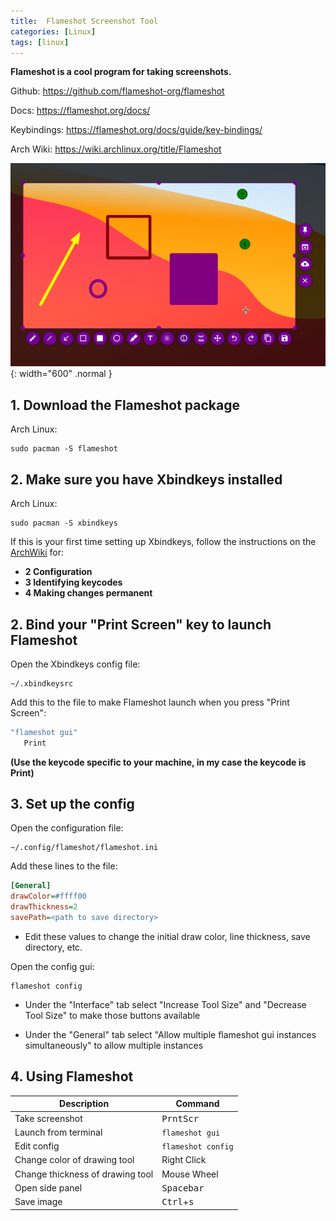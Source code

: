 ```yaml
---
title:  Flameshot Screenshot Tool
categories: [Linux]
tags: [linux]
---
```


**Flameshot is a cool program for taking screenshots.**

Github: 
<a href="https://github.com/flameshot-org/flameshot" target="_blank">https://github.com/flameshot-org/flameshot</a>

Docs: 
<a href="https://flameshot.org/docs/" target="_blank">https://flameshot.org/docs/</a>

Keybindings:
<a href="https://flameshot.org/docs/guide/key-bindings/" target="_blank">https://flameshot.org/docs/guide/key-bindings/</a>

Arch Wiki:
<a href="https://wiki.archlinux.org/title/Flameshot" target="_blank">https://wiki.archlinux.org/title/Flameshot</a>

![](/images/flameshot/flameshot-hero.jpg){: width="600" .normal }

## 1. Download the Flameshot package

Arch Linux:
```terminal
sudo pacman -S flameshot
```

## 2. Make sure you have Xbindkeys installed

Arch Linux:
```terminal
sudo pacman -S xbindkeys
```

If this is your first time setting up Xbindkeys, follow the instructions on the <a href="https://wiki.archlinux.org/title/Xbindkeys" target="_blank">ArchWiki</a> for:
- **2 Configuration**
- **3 Identifying keycodes**
- **4 Making changes permanent**

## 2. Bind your "Print Screen" key to launch Flameshot 

Open the Xbindkeys config file:

```terminal
~/.xbindkeysrc
```
Add this to the file to make Flameshot launch when you press "Print Screen":

```sh
"flameshot gui"
   Print
```
**(Use the keycode specific to your machine, in my case the keycode is Print)**

## 3. Set up the config

Open the configuration file:

```terminal
~/.config/flameshot/flameshot.ini
```

Add these lines to the file:

```ini
[General]
drawColor=#ffff00
drawThickness=2
savePath=<path to save directory>
```
- Edit these values to change the initial draw color, line thickness, save directory, etc.

Open the config gui:

```terminal
flameshot config
```
- Under the "Interface" tab select "Increase Tool Size" and "Decrease Tool Size" to make those buttons available

- Under the "General" tab select "Allow multiple flameshot gui instances simultaneously" to allow multiple instances

## 4. Using Flameshot

| Description | Command |
| ----------- | ----------- |
| Take screenshot | <kbd>PrntScr</kbd> |
| Launch from terminal | `flameshot gui` |
| Edit config | `flameshot config` |
| Change color of drawing tool | Right Click |
| Change thickness of drawing tool | Mouse Wheel |
| Open side panel | <kbd>Spacebar</kbd> |
| Save image | <kbd>Ctrl</kbd>+<kbd>s</kbd> |
